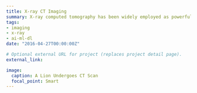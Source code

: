```yaml
---
title: X-ray CT Imaging
summary: X-ray computed tomography has been widely employed as powerful non-destructive imaging technique for medical investigation
tags:
- imaging
- x-ray
- ai-ml-dl
date: "2016-04-27T00:00:00Z"

# Optional external URL for project (replaces project detail page).
external_link: 

image:
  caption: A Lion Undergoes CT Scan
  focal_point: Smart
---
```

